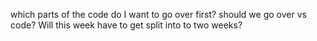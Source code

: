 which parts of the code do I want to go over first?
should we go over vs code?
Will this week have to get split into to two weeks?
